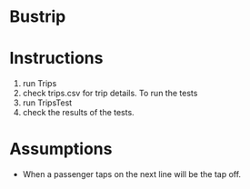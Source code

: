# Bustrip
# Instructions
1.  run Trips
2.  check trips.csv for trip details.
To run the tests
1.  run TripsTest
2.  check the results of the tests.  

# Assumptions
- When a passenger taps on the next line will be the tap off.

 
